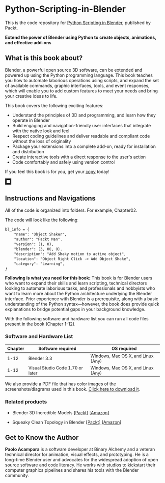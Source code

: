 # Python-Scripting-in-Blender

<a href="https://www.packtpub.com/product/python-scripting-in-blender-3x/9781803234229?utm_source=github&utm_medium=repository&utm_campaign=9781803235851"><img src="https://content.packt.com/B18375/cover_image_small.jpg" alt="" height="256px" align="right"></a>

This is the code repository for [Python Scripting in Blender](https://www.packtpub.com/product/python-scripting-in-blender-3x/9781803234229?utm_source=github&utm_medium=repository&utm_campaign=9781803235851), published by Packt.

**Extend the power of Blender using Python to create objects, animations, and effective add-ons**

## What is this book about?
Blender, a powerful open source 3D software, can be extended and powered up using the Python programming language. This book teaches you how to automate laborious operations using scripts, and expand the set of available commands, graphic interfaces, tools, and event responses, which will enable you to add custom features to meet your needs and bring your creative ideas to life.

This book covers the following exciting features:                                 
* Understand the principles of 3D and programming, and learn how they operate in Blender
* Build engaging and navigation-friendly user interfaces that integrate with the native look and feel
* Respect coding guidelines and deliver readable and compliant code without the loss of originality
* Package your extensions into a complete add-on, ready for installation and distribution
* Create interactive tools with a direct response to the user's action
* Code comfortably and safely using version control

If you feel this book is for you, get your [copy](https://www.amazon.com/dp/1803234229) today!

<a href="https://www.packtpub.com/?utm_source=github&utm_medium=banner&utm_campaign=GitHubBanner"><img src="https://raw.githubusercontent.com/PacktPublishing/GitHub/master/GitHub.png" 
alt="https://www.packtpub.com/" border="5" /></a>

## Instructions and Navigations
All of the code is organized into folders. For example, Chapter02.

The code will look like the following:
```
bl_info = {
    "name": "Object Shaker",
    "author": "Packt Man",
    "version": (1, 0),
    "blender": (3, 00, 0),
    "description": "Add Shaky motion to active object",
    "location": "Object Right Click -> Add Object Shake",
    "category": "Learning",
}
```

**Following is what you need for this book:**
This book is for Blender users who want to expand their skills and learn scripting, technical directors looking to automate laborious tasks, and professionals and hobbyists who want to learn more about the Python architecture underlying the Blender interface. Prior experience with Blender is a prerequisite, along with a basic understanding of the Python syntax—however, the book does provide quick explanations to bridge potential gaps in your background knowledge.

With the following software and hardware list you can run all code files present in the book (Chapter 1-12).
### Software and Hardware List
| Chapter | Software required | OS required |
| -------- | ------------------------------------ | ----------------------------------- |
| 1-12 | Blender 3.3 | Windows, Mac OS X, and Linux (Any) |
| 1-12 | Visual Studio Code 1.70 or later | Windows, Mac OS X, and Linux (Any) |

We also provide a PDF file that has color images of the screenshots/diagrams used in this book. [Click here to download it](https://packt.link/G1mMt).

### Related products
* Blender 3D Incredible Models [[Packt]](https://www.packtpub.com/product/blender-3d-incredible-models/9781801817813?utm_source=github&utm_medium=repository&utm_campaign=9781801817813) [[Amazon]](https://www.amazon.com/dp/B0B1QMV8LR)

* Squeaky Clean Topology in Blender [[Packt]](https://www.packtpub.com/product/squeaky-clean-topology-in-blender/9781803244082?utm_source=github&utm_medium=repository&utm_campaign=9781803244082) [[Amazon]](https://www.amazon.com/dp/1803244089)


## Get to Know the Author
**Paolo Acampora** is a software developer at Binary Alchemy and a veteran technical director for animation, visual effects, and prototyping. He is a long-time Blender user and advocates for the widespread adoption of open source software and code literacy.
He works with studios to kickstart their computer graphics pipelines and shares his tools with the Blender community.
